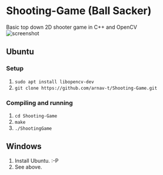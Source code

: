 # Shooting-Game (Ball Sacker)
Basic top down 2D shooter game in C++ and OpenCV        
![screenshot](https://i.imgur.com/KUYuibB.png "in-game screenshot")
## Ubuntu
### Setup
1. `sudo apt install libopencv-dev`
2. `git clone https://github.com/arnav-t/Shooting-Game.git`
### Compiling and running
1. `cd Shooting-Game`
2. `make`
3. `./ShootingGame`
## Windows
1. Install Ubuntu. :-P
2. See above. 
